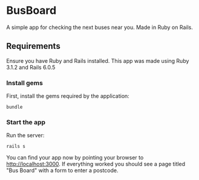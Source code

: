 # BusBoard

A simple app for checking the next buses near you. Made in Ruby on Rails.

## Requirements

Ensure you have Ruby and Rails installed. This app was made using Ruby 3.1.2 and Rails 6.0.5

### Install gems

First, install the gems required by the application:

    bundle

### Start the app

Run the server:

    rails s

You can find your app now by pointing your browser to [http://localhost:3000](http://localhost:3000).
If everything worked you should see a page titled "Bus Board" with a form to enter a postcode.
